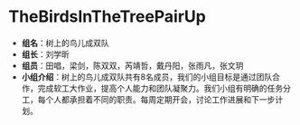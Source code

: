 # TheBirdsInTheTreePairUp

+ **组名**：树上的鸟儿成双队
+ **组长**：刘学昕
+ **组员**：田唱，梁剑，陈双双，芮靖哲，戴丹阳，张雨凡，张文玥
+ **小组介绍**：树上的鸟儿成双队共有8名成员，我们的小组目标是通过团队合作，完成软工大作业，提高个人能力和团队凝聚力。我们小组有明确的任务分工，每个人都承担着不同的职责。每周定期开会，讨论工作进展和下一步计划。

